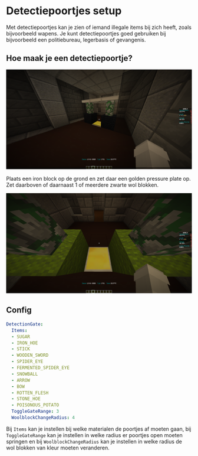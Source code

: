 # Detectiepoortjes setup

Met detectiepoortjes kan je zien of iemand illegale items bij zich heeft, zoals bijvoorbeeld wapens. Je kunt detectiepoortjes goed gebruiken bij bijvoorbeeld een politiebureau, legerbasis of gevangenis.

## Hoe maak je een detectiepoortje?

![Detectiongate setup](./detectiongate_setup_1.png)

Plaats een iron block op de grond en zet daar een golden pressure plate op. Zet daarboven of daarnaast 1 of meerdere zwarte wol blokken.

![Detectiongate setup2](./detectiongate_setup_2.png)

## Config

```yml
DetectionGate:
  Items:
  - SUGAR
  - IRON_HOE
  - STICK
  - WOODEN_SWORD
  - SPIDER_EYE
  - FERMENTED_SPIDER_EYE
  - SNOWBALL
  - ARROW
  - BOW
  - ROTTEN_FLESH
  - STONE_HOE
  - POISONOUS_POTATO
  ToggleGateRange: 3
  WoolblockChangeRadius: 4
```
Bij ``Items`` kan je instellen bij welke materialen de poortjes af moeten gaan, bij ``ToggleGateRange`` kan je instellen in welke radius er poortjes open moeten springen en bij ``WoolblockChangeRadius`` kan je instellen in welke radius de wol blokken van kleur moeten veranderen.

